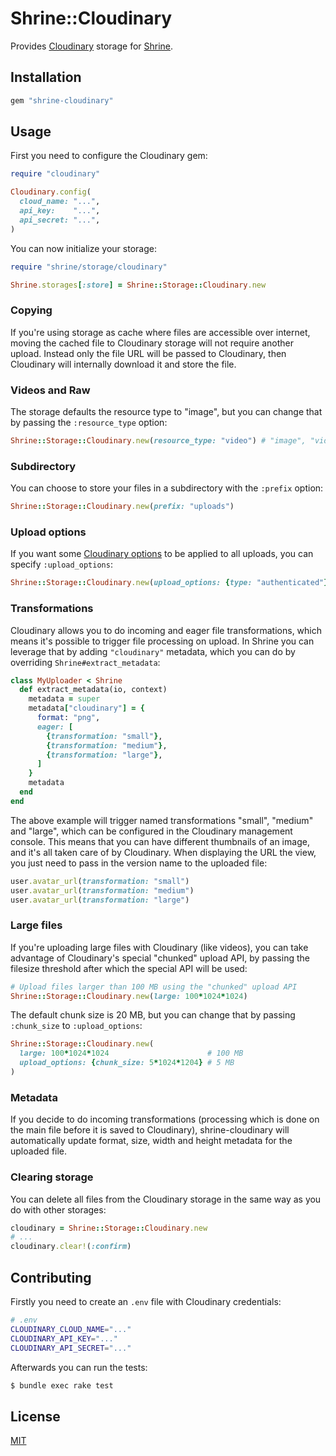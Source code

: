 # Shrine::Cloudinary

Provides [Cloudinary] storage for [Shrine].

## Installation

```ruby
gem "shrine-cloudinary"
```

## Usage

First you need to configure the Cloudinary gem:

```rb
require "cloudinary"

Cloudinary.config(
  cloud_name: "...",
  api_key:    "...",
  api_secret: "...",
)
```

You can now initialize your storage:

```rb
require "shrine/storage/cloudinary"

Shrine.storages[:store] = Shrine::Storage::Cloudinary.new
```

### Copying

If you're using storage as cache where files are accessible over internet,
moving the cached file to Cloudinary storage will not require another upload.
Instead only the file URL will be passed to Cloudinary, then Cloudinary will
internally download it and store the file.

### Videos and Raw

The storage defaults the resource type to "image", but you can change that
by passing the `:resource_type` option:

```rb
Shrine::Storage::Cloudinary.new(resource_type: "video") # "image", "video" or "raw"
```

### Subdirectory

You can choose to store your files in a subdirectory with the `:prefix` option:

```rb
Shrine::Storage::Cloudinary.new(prefix: "uploads")
```

### Upload options

If you want some [Cloudinary options] to be applied to all uploads, you can
specify `:upload_options`:

```rb
Shrine::Storage::Cloudinary.new(upload_options: {type: "authenticated"})
```

### Transformations

Cloudinary allows you to do incoming and eager file transformations, which means
it's possible to trigger file processing on upload. In Shrine you can leverage
that by adding `"cloudinary"` metadata, which you can do by overriding
`Shrine#extract_metadata`:

```rb
class MyUploader < Shrine
  def extract_metadata(io, context)
    metadata = super
    metadata["cloudinary"] = {
      format: "png",
      eager: [
        {transformation: "small"},
        {transformation: "medium"},
        {transformation: "large"},
      ]
    }
    metadata
  end
end
```

The above example will trigger named transformations "small", "medium" and
"large", which can be configured in the Cloudinary management console. This
means that you can have different thumbnails of an image, and it's all taken
care of by Cloudinary. When displaying the URL the view, you just need to pass
in the version name to the uploaded file:

```rb
user.avatar_url(transformation: "small")
user.avatar_url(transformation: "medium")
user.avatar_url(transformation: "large")
```

### Large files

If you're uploading large files with Cloudinary (like videos), you can take
advantage of Cloudinary's special "chunked" upload API, by passing the filesize
threshold after which the special API will be used:

```rb
# Upload files larger than 100 MB using the "chunked" upload API
Shrine::Storage::Cloudinary.new(large: 100*1024*1024)
```

The default chunk size is 20 MB, but you can change that by passing
`:chunk_size` to `:upload_options`:

```rb
Shrine::Storage::Cloudinary.new(
  large: 100*1024*1024                      # 100 MB
  upload_options: {chunk_size: 5*1024*1204} # 5 MB
)
```

### Metadata

If you decide to do incoming transformations (processing which is done on the
main file before it is saved to Cloudinary), shrine-cloudinary will automatically
update format, size, width and height metadata for the uploaded file.

### Clearing storage

You can delete all files from the Cloudinary storage in the same way as you do
with other storages:

```rb
cloudinary = Shrine::Storage::Cloudinary.new
# ...
cloudinary.clear!(:confirm)
```

## Contributing

Firstly you need to create an `.env` file with Cloudinary credentials:

```sh
# .env
CLOUDINARY_CLOUD_NAME="..."
CLOUDINARY_API_KEY="..."
CLOUDINARY_API_SECRET="..."
```

Afterwards you can run the tests:

```sh
$ bundle exec rake test
```

## License

[MIT](http://opensource.org/licenses/MIT)

[Cloudinary]: http://cloudinary.com/
[Shrine]: https://github.com/janko-m/shrine
[Cloudinary options]: http://cloudinary.com/documentation/upload_images#remote_upload
